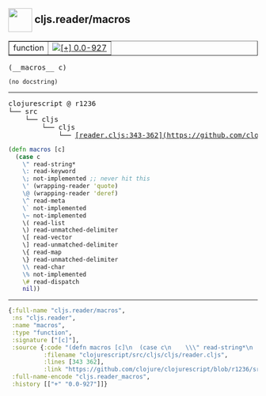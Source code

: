 ## <img width="48px" valign="middle" src="http://i.imgur.com/Hi20huC.png"> cljs.reader/macros

 <table border="1">
<tr>
<td>function</td>
<td><a href="https://github.com/cljsinfo/api-refs/tree/0.0-927"><img valign="middle" alt="[+] 0.0-927" src="https://img.shields.io/badge/+-0.0--927-lightgrey.svg"></a> </td>
</tr>
</table>

 <samp>
(__macros__ c)<br>
</samp>

```
(no docstring)
```

---

 <pre>
clojurescript @ r1236
└── src
    └── cljs
        └── cljs
            └── <ins>[reader.cljs:343-362](https://github.com/clojure/clojurescript/blob/r1236/src/cljs/cljs/reader.cljs#L343-L362)</ins>
</pre>

```clj
(defn macros [c]
  (case c
    \" read-string*
    \: read-keyword
    \; not-implemented ;; never hit this
    \' (wrapping-reader 'quote)
    \@ (wrapping-reader 'deref)
    \^ read-meta
    \` not-implemented
    \~ not-implemented
    \( read-list
    \) read-unmatched-delimiter
    \[ read-vector
    \] read-unmatched-delimiter
    \{ read-map
    \} read-unmatched-delimiter
    \\ read-char
    \% not-implemented
    \# read-dispatch
    nil))
```


---

```clj
{:full-name "cljs.reader/macros",
 :ns "cljs.reader",
 :name "macros",
 :type "function",
 :signature ["[c]"],
 :source {:code "(defn macros [c]\n  (case c\n    \\\" read-string*\n    \\: read-keyword\n    \\; not-implemented ;; never hit this\n    \\' (wrapping-reader 'quote)\n    \\@ (wrapping-reader 'deref)\n    \\^ read-meta\n    \\` not-implemented\n    \\~ not-implemented\n    \\( read-list\n    \\) read-unmatched-delimiter\n    \\[ read-vector\n    \\] read-unmatched-delimiter\n    \\{ read-map\n    \\} read-unmatched-delimiter\n    \\\\ read-char\n    \\% not-implemented\n    \\# read-dispatch\n    nil))",
          :filename "clojurescript/src/cljs/cljs/reader.cljs",
          :lines [343 362],
          :link "https://github.com/clojure/clojurescript/blob/r1236/src/cljs/cljs/reader.cljs#L343-L362"},
 :full-name-encode "cljs.reader_macros",
 :history [["+" "0.0-927"]]}

```
